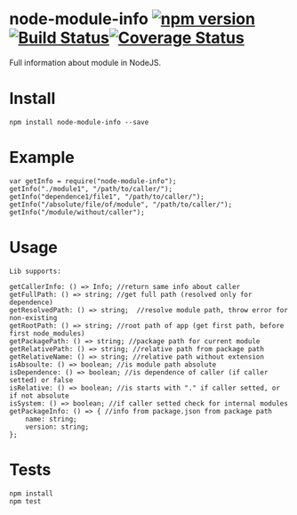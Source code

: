 # node-module-info [![npm version](https://badge.fury.io/js/node-module-info.svg)](https://badge.fury.io/js/node-module-info)[![Build Status](https://travis-ci.org/arvitaly/node-module-info.svg?branch=master)](https://travis-ci.org/arvitaly/node-module-info)[![Coverage Status](https://coveralls.io/repos/github/arvitaly/node-module-info/badge.svg?branch=master)](https://coveralls.io/github/arvitaly/node-module-info?branch=master)
Full information about module in NodeJS.

# Install

    npm install node-module-info --save

# Example

    var getInfo = require("node-module-info");
    getInfo("./module1", "/path/to/caller/");
    getInfo("dependence1/file1", "/path/to/caller/");
    getInfo("/absolute/file/of/module", "/path/to/caller/");
    getInfo("/module/without/caller");

# Usage

    Lib supports:

    getCallerInfo: () => Info; //return same info about caller
    getFullPath: () => string; //get full path (resolved only for dependence)
    getResolvedPath: () => string;  //resolve module path, throw error for non-existing
    getRootPath: () => string; //root path of app (get first path, before first node_modules)
    getPackagePath: () => string; //package path for current module
    getRelativePath: () => string; //relative path from package path
    getRelativeName: () => string; //relative path without extension
    isAbsoulte: () => boolean; //is module path absolute
    isDependence: () => boolean; //is dependence of caller (if caller setted) or false
    isRelative: () => boolean; //is starts with "." if caller setted, or if not absolute
    isSystem: () => boolean; //if caller setted check for internal modules
    getPackageInfo: () => { //info from package.json from package path
        name: string;
        version: string;
    };

# Tests

    npm install
    npm test